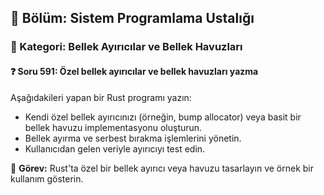 ## 📘 Bölüm: Sistem Programlama Ustalığı  
### 🔹 Kategori: Bellek Ayırıcılar ve Bellek Havuzları  
#### ❓ Soru 591: Özel bellek ayırıcılar ve bellek havuzları yazma

Aşağıdakileri yapan bir Rust programı yazın:

- Kendi özel bellek ayırıcınızı (örneğin, bump allocator) veya basit bir bellek havuzu implementasyonu oluşturun.
- Bellek ayırma ve serbest bırakma işlemlerini yönetin.
- Kullanıcıdan gelen veriyle ayırıcıyı test edin.

🔧 **Görev:** Rust'ta özel bir bellek ayırıcı veya havuzu tasarlayın ve örnek bir kullanım gösterin.
